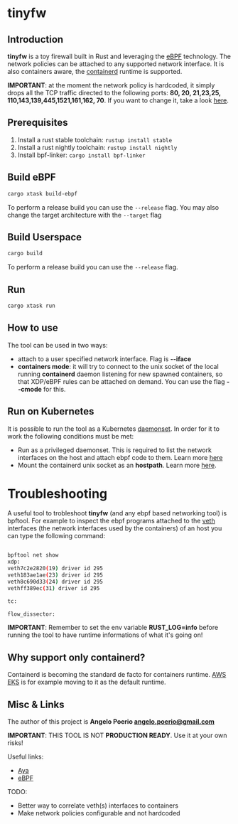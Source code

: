 # tinyfw

## Introduction
**tinyfw** is a toy firewall built in Rust and leveraging the [eBPF](https://ebpf.io/what-is-ebpf) technology. The network policies can be attached to any supported network interface. It is also containers aware, the [containerd](https://containerd.io/) runtime is supported.

**IMPORTANT**: at the moment the network policy is hardcoded, it simply drops all the TCP traffic directed to the following ports: **80, 20, 21,23,25, 110,143,139,445,1521,161,162, 70**. If you want to change it, take a look [here](https://github.com/angelopoerio/tinyfw/blob/main/tinyfw-ebpf/src/main.rs).


## Prerequisites

1. Install a rust stable toolchain: `rustup install stable`
1. Install a rust nightly toolchain: `rustup install nightly`
1. Install bpf-linker: `cargo install bpf-linker`


## Build eBPF

```bash
cargo xtask build-ebpf
```

To perform a release build you can use the `--release` flag.
You may also change the target architecture with the `--target` flag


## Build Userspace

```bash
cargo build
```

To perform a release build you can use the `--release` flag.


## Run

```bash
cargo xtask run
```


## How to use
The tool can be used in two ways:
* attach to a user specified network interface. Flag is **--iface**
* **containers mode**: it will try to connect to the unix socket of the local running **containerd** daemon listening for new spawned containers, so that XDP/eBPF rules can be attached on demand. You can use the flag **--cmode** for this.


## Run on Kubernetes
It is possible to run the tool as a Kubernetes [daemonset](https://kubernetes.io/docs/concepts/workloads/controllers/daemonset/). In order for it to work the following conditions must be met:
* Run as a privileged daemonset. This is required to list the network interfaces on the host and attach ebpf code to them. Learn more [here](https://kubernetes.io/docs/tasks/configure-pod-container/security-context/)
* Mount the containerd unix socket as an **hostpath**. Learn more [here](https://kubernetes.io/docs/concepts/storage/volumes/#hostpath).


# Troubleshooting
A useful tool to trobleshoot **tinyfw** (and any ebpf based networking tool) is bpftool. For example to inspect the ebpf programs attached to the [veth](https://developers.redhat.com/blog/2018/10/22/introduction-to-linux-interfaces-for-virtual-networking#iveth) interfaces (the network interfaces used by the containers) of an host you can type the following command:
```bash

bpftool net show
xdp:
veth7c2e2820(19) driver id 295
veth183ae1ae(23) driver id 295
veth8c690d33(24) driver id 295
vethff389ec(31) driver id 295

tc:

flow_dissector:
```
**IMPORTANT**: Remember to set the env variable **RUST_LOG=info** before running the tool to have runtime informations of what it's going on!

## Why support only containerd?
Containerd is becoming the standard de facto for containers runtime. [AWS EKS](https://docs.aws.amazon.com/eks/latest/userguide/dockershim-deprecation.html) is for example moving to it as the default runtime.


## Misc & Links
The author of this project is **Angelo Poerio <angelo.poerio@gmail.com>**

**IMPORTANT**: THIS TOOL IS NOT **PRODUCTION READY**. Use it at your own risks!

Useful links:
* [Aya](https://aya-rs.dev/)
* [eBPF](https://ebpf.io/)

TODO:
* Better way to correlate veth(s) interfaces to containers
* Make network policies configurable and not hardcoded
